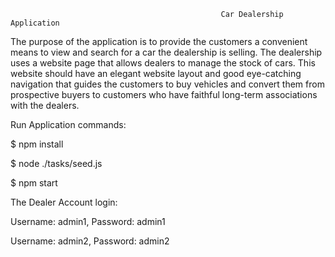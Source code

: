                                                    Car Dealership Application
The purpose of the application is to provide the customers a convenient means to view and search for a car the dealership is selling. The dealership uses a website page that allows dealers to manage the stock of cars. This website should have an elegant website layout and good eye-catching navigation that guides the customers to buy vehicles and convert them from prospective buyers to customers who have faithful long-term associations with the dealers.

Run Application commands:

$ npm install

$ node ./tasks/seed.js

$ npm start

The Dealer Account login:

Username: admin1, Password: admin1

Username: admin2, Password: admin2

